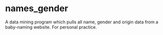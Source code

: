 # names_gender

A data mining program which pulls all name, gender and origin data from a baby-naming website. For personal practice.
